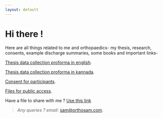 ```yaml
---
layout: default
---
```


# Hi there !

Here are all things related to me and orthopaedics- my thesis, research, consents, example discharge summaries, some books and important links-


[Thesis data collection proforma in english](./proforma.html).

[Thesis data collection proforma in kannada](./proforma-kn.html).

[Consent for participants](https://docs.google.com/document/d/1wH9lNs_hkwAxh84Fg9TO1vAMfPbuvat3nRPKsgdGNbk/edit).

[Files for public access](https://drive.google.com/drive/folders/1MGTIataD9rRTVA7qBUZC8Im4Sq99NCri).

Have a file to share with me ? [Use this link](./upload.html)

>_Any queries ? email:_ [sam@orthosam.com](mailto:sam@orthosam.com).

<!--
## Posts

<ul>
  {% for post in site.posts %}
    <li>
      <a href="{{ post.url }}">{{ post.title }}</a>
      {{ post.excerpt }}
    </li>
  {% endfor %}
</ul>
-->
